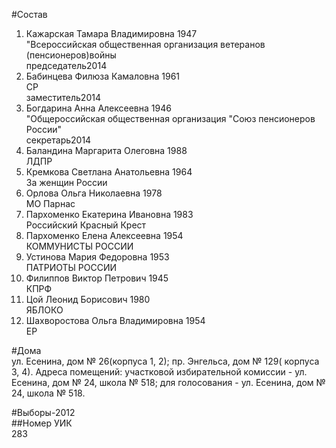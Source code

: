 #Состав  
1. Кажарская Тамара Владимировна 1947  
    "Всероссийская общественная организация ветеранов (пенсионеров)войны  
    председатель2014  
2. Бабинцева Филюза Камаловна 1961  
    СР  
    заместитель2014  
3. Богдарина Анна Алексеевна 1946  
    "Общероссийская общественная организация "Союз пенсионеров России"  
    секретарь2014  
4. Баландина Маргарита Олеговна 1988  
    ЛДПР  
5. Кремкова Светлана Анатольевна 1964  
    За женщин России  
6. Орлова Ольга Николаевна 1978  
    МО Парнас  
7. Пархоменко Екатерина Ивановна 1983  
    Российский Красный Крест  
8. Пархоменко Елена Алексеевна 1954  
    КОММУНИСТЫ РОССИИ  
9. Устинова Мария Федоровна 1953  
    ПАТРИОТЫ РОССИИ  
10. Филиппов Виктор Петрович 1945  
    КПРФ  
11. Цой Леонид Борисович 1980  
    ЯБЛОКО  
12. Шахворостова Ольга Владимировна 1954  
    ЕР  

#Дома  
ул. Есенина, дом № 26(корпуса 1, 2); пр. Энгельса, дом № 129( корпуса 3, 4). Адреса помещений: участковой избирательной комиссии - ул. Есенина, дом № 24, школа № 518; для голосования - ул. Есенина, дом № 24, школа № 518.  
  
#Выборы-2012  
##Номер УИК  
283  

